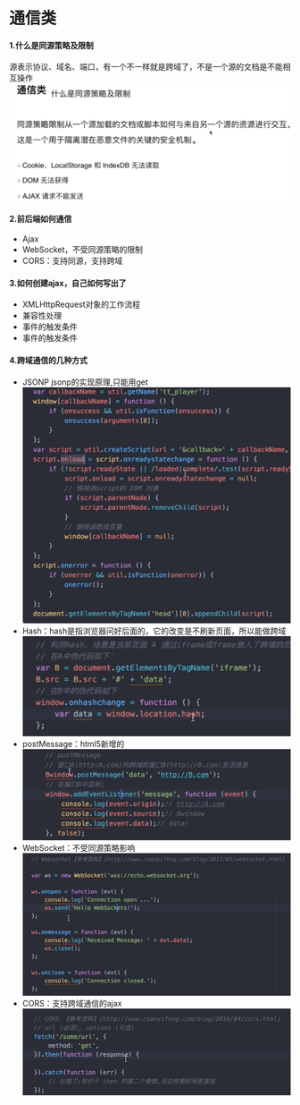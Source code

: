 # 通信类
#### 1.什么是同源策略及限制
源表示协议、域名、端口，有一个不一样就是跨域了，不是一个源的文档是不能相互操作
![image](./img/9.1.png)
#### 2.前后端如何通信
- Ajax
- WebSocket，不受同源策略的限制
- CORS：支持同源，支持跨域
#### 3.如何创建ajax，自己如何写出了
- XMLHttpRequest对象的工作流程
- 兼容性处理
- 事件的触发条件
- 事件的触发条件
#### 4.跨域通信的几种方式
- JSONP
    jsonp的实现原理,只能用get
    ![image](./img/9.2.png)
- Hash：hash是指浏览器问好后面的，它的改变是不刷新页面，所以能做跨域
![image](./img/9.3.png)
- postMessage：html5新增的
![image](./img/9.4.png)
- WebSocket：不受同源策略影响
![image](./img/9.5.png)
- CORS：支持跨域通信的ajax
![image](./img/9.6.png)